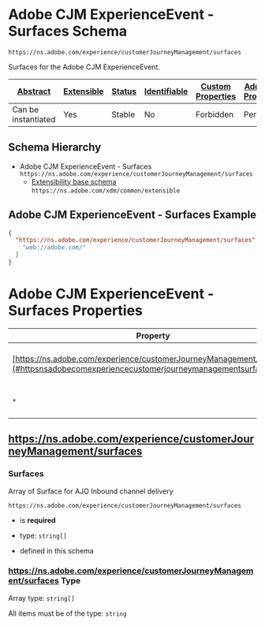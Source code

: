 
# Adobe CJM ExperienceEvent - Surfaces Schema

```
https://ns.adobe.com/experience/customerJourneyManagement/surfaces
```

Surfaces for the Adobe CJM ExperienceEvent.

| [Abstract](../../../../abstract.md) | [Extensible](../../../../extensions.md) | [Status](../../../../status.md) | [Identifiable](../../../../id.md) | [Custom Properties](../../../../extensions.md) | [Additional Properties](../../../../extensions.md) | Defined In |
|-------------------------------------|-----------------------------------------|---------------------------------|-----------------------------------|------------------------------------------------|----------------------------------------------------|------------|
| Can be instantiated | Yes | Stable | No | Forbidden | Permitted | [adobe/experience/customerJourneyManagement/surfaces.schema.json](adobe/experience/customerJourneyManagement/surfaces.schema.json) |
## Schema Hierarchy

* Adobe CJM ExperienceEvent - Surfaces `https://ns.adobe.com/experience/customerJourneyManagement/surfaces`
  * [Extensibility base schema](../../../datatypes/extensible.schema.md) `https://ns.adobe.com/xdm/common/extensible`


## Adobe CJM ExperienceEvent - Surfaces Example
```json
{
  "https://ns.adobe.com/experience/customerJourneyManagement/surfaces": [
    "web://adobe.com/"
  ]
}
```

# Adobe CJM ExperienceEvent - Surfaces Properties

| Property | Type | Required | Defined by |
|----------|------|----------|------------|
| [https://ns.adobe.com/experience/customerJourneyManagement/surfaces](#httpsnsadobecomexperiencecustomerjourneymanagementsurfaces) | `string[]` | **Required** | Adobe CJM ExperienceEvent - Surfaces (this schema) |
| `*` | any | Additional | this schema *allows* additional properties |

## https://ns.adobe.com/experience/customerJourneyManagement/surfaces
### Surfaces

Array of Surface for AJO Inbound channel delivery

`https://ns.adobe.com/experience/customerJourneyManagement/surfaces`
* is **required**
* type: `string[]`

* defined in this schema

### https://ns.adobe.com/experience/customerJourneyManagement/surfaces Type


Array type: `string[]`

All items must be of the type:
`string`








